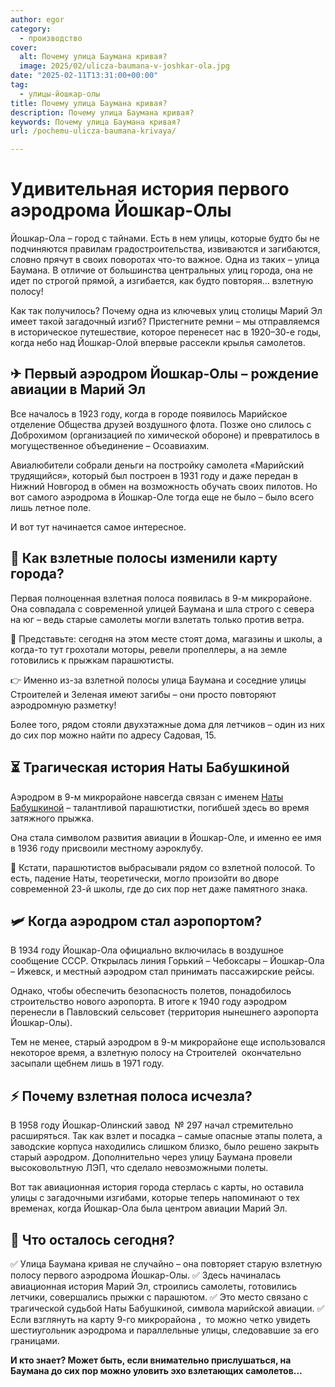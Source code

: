 ```yaml
---
author: egor
category:
  - производство
cover:
  alt: Почему улица Баумана кривая?
  image: 2025/02/ulicza-baumana-v-joshkar-ola.jpg
date: "2025-02-11T13:31:00+00:00"
tag:
  - улицы-йошкар-олы
title: Почему улица Баумана кривая?
description: Почему улица Баумана кривая?
keywords: Почему улица Баумана кривая?
url: /pochemu-ulicza-baumana-krivaya/

---
```

# Удивительная история первого аэродрома Йошкар-Олы

Йошкар-Ола – город с тайнами. Есть в нем улицы, которые будто бы не подчиняются правилам градостроительства, извиваются и загибаются, словно прячут в своих поворотах что-то важное. Одна из таких – улица Баумана. В отличие от большинства центральных улиц города, она не идет по строгой прямой, а изгибается, как будто повторяя... взлетную полосу!

Как так получилось? Почему одна из ключевых улиц столицы Марий Эл имеет такой загадочный изгиб? Пристегните ремни – мы отправляемся в историческое путешествие, которое перенесет нас в 1920–30-е годы, когда небо над Йошкар-Олой впервые рассекли крылья самолетов.

## ✈ Первый аэродром Йошкар-Олы – рождение авиации в Марий Эл

Все началось в 1923 году, когда в городе появилось Марийское отделение Общества друзей воздушного флота. Позже оно слилось с Доброхимом (организацией по химической обороне) и превратилось в могущественное объединение – Осоавиахим.

Авиалюбители собрали деньги на постройку самолета «Марийский трудящийся», который был построен в 1931 году и даже передан в Нижний Новгород в обмен на возможность обучать своих пилотов. Но вот самого аэродрома в Йошкар-Оле тогда еще не было – было всего лишь летное поле.

И вот тут начинается самое интересное.

## 🛬 Как взлетные полосы изменили карту города?

Первая полноценная взлетная полоса появилась в 9-м микрорайоне. Она совпадала с современной улицей Баумана и шла строго с севера на юг – ведь старые самолеты могли взлетать только против ветра.

📍 Представьте: сегодня на этом месте стоят дома, магазины и школы, а когда-то тут грохотали моторы, ревели пропеллеры, а на земле готовились к прыжкам парашютисты.

👉 Именно из-за взлетной полосы улица Баумана и соседние улицы Строителей и Зеленая имеют загибы – они просто повторяют аэродромную разметку!

Более того, рядом стояли двухэтажные дома для летчиков – один из них до сих пор можно найти по адресу Садовая, 15.

## ⏳ Трагическая история Наты Бабушкиной

Аэродром в 9-м микрорайоне навсегда связан с именем [Наты Бабушкиной](/nata-babushkina/) – талантливой парашютистки, погибшей здесь во время затяжного прыжка.

Она стала символом развития авиации в Йошкар-Оле, и именно ее имя в 1936 году присвоили местному аэроклубу.

📍 Кстати, парашютистов выбрасывали рядом со взлетной полосой. То есть, падение Наты, теоретически, могло произойти во дворе современной 23-й школы, где до сих пор нет даже памятного знака.

## 🛩 Когда аэродром стал аэропортом?

В 1934 году Йошкар-Ола официально включилась в воздушное сообщение СССР. Открылась линия Горький – Чебоксары – Йошкар-Ола – Ижевск, и местный аэродром стал принимать пассажирские рейсы.

Однако, чтобы обеспечить безопасность полетов, понадобилось строительство нового аэропорта. В итоге к 1940 году аэродром перенесли в Павловский сельсовет (территория нынешнего аэропорта Йошкар-Олы).

Тем не менее, старый аэродром в 9-м микрорайоне еще использовался некоторое время, а взлетную полосу на Строителей  окончательно засыпали щебнем лишь в 1971 году.

## ⚡ Почему взлетная полоса исчезла?

В 1958 году Йошкар-Олинский завод  № 297 начал стремительно расширяться. Так как взлет и посадка – самые опасные этапы полета, а заводские корпуса находились слишком близко, было решено закрыть старый аэродром. Дополнительно через улицу Баумана провели высоковольтную ЛЭП, что сделало невозможными полеты.

Вот так авиационная история города стерлась с карты, но оставила улицы с загадочными изгибами, которые теперь напоминают о тех временах, когда Йошкар-Ола была центром авиации Марий Эл.

## 📌 Что осталось сегодня?

✅ Улица Баумана кривая не случайно – она повторяет старую взлетную полосу первого аэродрома Йошкар-Олы.
✅ Здесь начиналась авиационная история Марий Эл, строились самолеты, готовились летчики, совершались прыжки с парашютом.
✅ Это место связано с трагической судьбой Наты Бабушкиной, символа марийской авиации.
✅ Если взглянуть на карту 9-го микрорайона ,  то можно четко увидеть шестиугольник аэродрома и параллельные улицы, следовавшие за его границами.

**И кто знает? Может быть, если внимательно прислушаться, на Баумана до сих пор можно уловить эхо взлетающих самолетов...**
